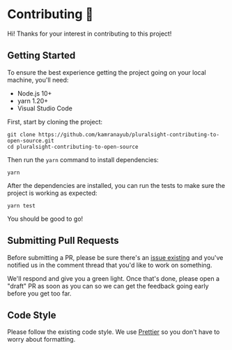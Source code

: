 # Contributing 📝

Hi! Thanks for your interest in contributing to this project!

## Getting Started

To ensure the best experience getting the project going on your local machine, you'll need:

- Node.js 10+
- yarn 1.20+
- Visual Studio Code

First, start by cloning the project:

    git clone https://github.com/kamranayub/pluralsight-contributing-to-open-source.git
    cd pluralsight-contributing-to-open-source
    
Then run the `yarn` command to install dependencies:

    yarn
    
After the dependencies are installed, you can run the tests to make sure the project is working as expected:

    yarn test
    
You should be good to go!

## Submitting Pull Requests

Before submitting a PR, please be sure there's an [issue existing](https://github.com/kamranayub/pluralsight-contributing-to-open-source/issues) and you've notified us in the comment thread that you'd like to work on something.

We'll respond and give you a green light. Once that's done, please open a "draft" PR as soon as you can so we can get the feedback going early before you get too far.

## Code Style

Please follow the existing code style. We use [Prettier](https://prettier.io/) so you don't have to worry about formatting.
